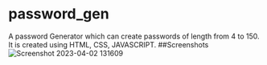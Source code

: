 # password_gen
A password Generator which can create passwords of length from 4 to 150.
It is created using HTML, CSS, JAVASCRIPT.
##Screenshots
![Screenshot 2023-04-02 131609](https://user-images.githubusercontent.com/124860809/229339993-6f94f203-6830-4ed0-b2db-59c1b77595d3.png)

